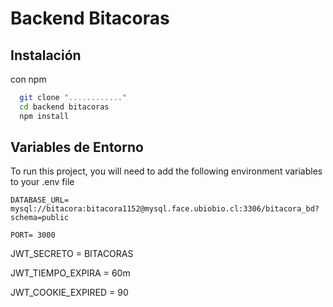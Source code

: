 
# Backend Bitacoras

## Instalación

  con npm

```bash
  git clone "............"
  cd backend bitacoras
  npm install
```
    
## Variables de Entorno

To run this project, you will need to add the following environment variables to your .env file

`DATABASE_URL= mysql://bitacora:bitacora1152@mysql.face.ubiobio.cl:3306/bitacora_bd?schema=public`  

`PORT= 3000`

JWT_SECRETO = BITACORAS

JWT_TIEMPO_EXPIRA = 60m

JWT_COOKIE_EXPIRED = 90

